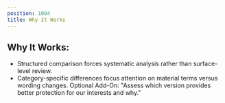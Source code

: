 ```yaml
---
position: 1004
title: Why It Works
---
```


## Why It Works:

- Structured comparison forces systematic analysis rather than surface-level review.
- Category-specific differences focus attention on material terms versus wording changes.
Optional Add-On: "Assess which version provides better protection for our interests and why."